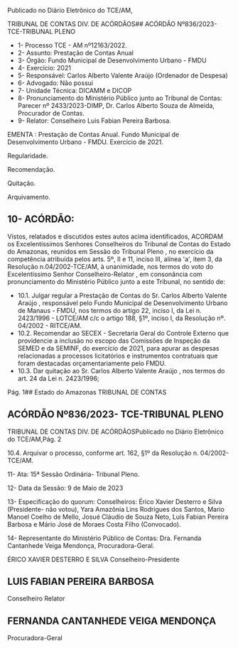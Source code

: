 Publicado  no  Diário  Eletrônico do TCE/AM,

TRIBUNAL DE CONTAS DIV. DE ACÓRDÃOS## ACÓRDÃO Nº836/2023- TCE-TRIBUNAL PLENO

- 1- Processo TCE - AM nº12163/2022.
- 2- Assunto: Prestação de Contas Anual
- 3- Órgão: Fundo Municipal de Desenvolvimento Urbano - FMDU
- 4- Exercício: 2021
- 5- Responsável: Carlos Alberto Valente Araújo (Ordenador de Despesa)
- 6- Advogado: Não possui
- 7- Unidade Técnica: DICAMM e DICOP
- 8- Pronunciamento do Ministério Público junto  ao  Tribunal  de  Contas: Parecer  nº 2433/2023-DIMP, Dr. Carlos Alberto Souza de Almeida, Procurador de Contas.
- 9- Relator: Conselheiro Luis Fabian Pereira Barbosa.

EMENTA : Prestação de Contas Anual. Fundo Municipal  de  Desenvolvimento  Urbano  -  FMDU. Exercício de 2021.

Regularidade.

Recomendação.

Quitação.

Arquivamento.

## 10-  ACÓRDÃO:

Vistos, relatados e discutidos estes autos acima identificados, ACORDAM os Excelentíssimos Senhores Conselheiros do Tribunal de Contas do Estado do Amazonas, reunidos em Sessão do Tribunal Pleno , no exercício da competência atribuída pelos arts. 5º, II e 11, inciso III, alínea 'a', item 3, da Resolução n.04/2002-TCE/AM, à unanimidade, nos termos do voto do Excelentíssimo Senhor Conselheiro-Relator , em consonância com pronunciamento do Ministério Público junto a este Tribunal, no sentido de:

- 10.1. Julgar regular a Prestação de Contas do Sr. Carlos Alberto Valente Araújo , responsável pelo Fundo Municipal de Desenvolvimento Urbano de  Manaus  -  FMDU, nos  termos  do  artigo  22,  inciso  I,  da  Lei  n. 2423/1996 - LOTCE/AM c/c o artigo 188, §1º, inciso I, da Resolução nº. 04/2002 - RITCE/AM.
- 10.2. Recomendar ao  SECEX  -  Secretaria  Geral  do  Controle  Externo que providencie  a  inclusão  no  escopo  das  Comissões  de  Inspeção  da SEMED e da SEMINF, do exercício de 2021,  para apurar as despesas relacionadas  a  processos  licitatórios  e  instrumentos  contratuais  que foram destacadas orçamentariamente pelo FMDU.
- 10.3. Dar quitação ao  Sr. Carlos  Alberto  Valente  Araújo ,  nos  termos  do art. 24 da Lei n. 2423/1996;

Pág. 1## Estado do Amazonas TRIBUNAL DE CONTAS

## ACÓRDÃO Nº836/2023- TCE-TRIBUNAL PLENO

TRIBUNAL DE CONTAS DIV. DE ACÓRDÃOSPublicado  no  Diário  Eletrônico do TCE/AM,Pág. 2

10.4. Arquivar o  processo, conforme art. 162, §1º da Resolução n. 04/2002- TCE/AM.

11-  Ata: 15ª Sessão Ordinária- Tribunal Pleno.

12-  Data da Sessão: 9 de Maio de 2023

13-  Especificação do quorum: Conselheiros: Érico Xavier Desterro e Silva (Presidente- não votou), Yara Amazônia Lins Rodrigues dos Santos, Mario Manoel Coelho de Mello, Josué Cláudio de Souza Neto, Luís Fabian Pereira Barbosa e Mário José de Moraes Costa Filho (Convocado).

14-  Representante do Ministério Público de Contas: Dra. Fernanda Cantanhede Veiga Mendonça, Procuradora-Geral.

ÉRICO XAVIER DESTERRO E SILVA Conselheiro-Presidente

## LUIS FABIAN PEREIRA BARBOSA

Conselheiro Relator

## FERNANDA CANTANHEDE VEIGA MENDONÇA

Procuradora-Geral
